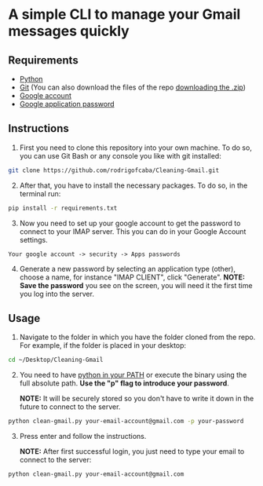 # A simple CLI to manage your Gmail messages quickly

## Requirements

- [Python](https://www.python.org/downloads/)
- [Git](https://git-scm.com/) (You can also download the files of the repo [downloading the .zip](https://github.com/rodrigofcaba/Cleaning-Gmail/archive/refs/heads/master.zip))
- [Google account](https://support.google.com/accounts/answer/27441?hl=es)
- [Google application password](https://support.google.com/accounts/answer/185833?hl=es)
  

## Instructions

1. First you need to clone this repository into your own machine. To do so, you can use Git Bash or any console you like with git installed:

```bash
git clone https://github.com/rodrigofcaba/Cleaning-Gmail.git
```

2. After that, you have to install the necessary packages. To do so, in the terminal run:

```bash
pip install -r requirements.txt
```

3. Now you need to set up your google account to get the password to connect to your IMAP server. This you can do in your Google Account settings.

```
Your google account -> security -> Apps passwords
```
4. Generate a new password by selecting an application type (other), choose a name, for instance "IMAP CLIENT", click "Generate".
**NOTE:** **Save the password** you see on the screen, you will need it the first time you log into the server.


## Usage

1. Navigate to the folder in which you have the folder cloned from the repo. For example, if the folder is placed in your desktop:

```bash
cd ~/Desktop/Cleaning-Gmail
```
2. You need to have [python in your PATH](https://realpython.com/add-python-to-path/) or execute the binary using the full absolute path. **Use the "p" flag to introduce your password**.
   
    **NOTE:** It will be securely stored so you don't have to write it down in the future to connect to the server.

```bash
python clean-gmail.py your-email-account@gmail.com -p your-password 
```
3. Press enter and follow the instructions.

    **NOTE:** After first successful login, you just need to type your email to connect to the server:

```bash
python clean-gmail.py your-email-account@gmail.com
```
